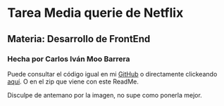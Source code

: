 # Tarea Media querie de Netflix

## Materia: Desarrollo de FrontEnd

### Hecha por Carlos Iván Moo Barrera

Puede consultar el código igual en mi [GitHub](https://github.com/CarlosMoo) o directamente clickeando [aquí](https://github.com/CarlosMoo/tarea-maquetacion/tree/master). O en el zip que viene con este ReadMe.

Disculpe de antemano por la imagen, no supe como ponerla mejor.
